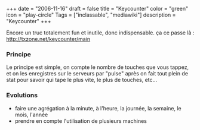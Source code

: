 +++
date = "2006-11-16"
draft = false
title = "Keycounter"
color = "green"
icon = "play-circle"
Tags = ["inclassable", "mediawiki"]
description = "Keycounter"
+++

Encore un truc totalement fun et inutile, donc indispensable. ça ce
passe là : <http://txzone.net/keycounter/main>

### Principe

Le principe est simple, on compte le nombre de touches que vous tappez,
et on les enregistres sur le serveurs par "pulse" après on fait tout
plein de stat pour savoir qui tape le plus vite, le plus de touches,
etc...

### Evolutions

-   faire une agrégation à la minute, à l'heure, la journée, la semaine,
    le mois, l'année
-   prendre en compte l'utilisation de plusieurs machines

